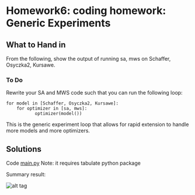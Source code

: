 # Homework6: coding homework: Generic Experiments

## What to Hand in

From the following, show the output of running sa, mws on Schaffer, Osyczka2, Kursawe.

### To Do

Rewrite your SA and MWS code such that you can run the following loop:
```
for model in [Schaffer, Osyczka2, Kursawe]:
    for optimizer in [sa, mws]:
           optimizer(model())
```
This is the generic experiment loop that allows for rapid extension to handle more models and more optimizers.

## Solutions
Code [main.py](https://github.com/rpotluri12/ase16groupi/blob/master/code/6/main.py) Note: it requires tabulate python package


Summary result: 

![alt tag](https://github.com/rpotluri12/ase16groupi/blob/master/code/6/Screenshots/summaryResult.JPG)
